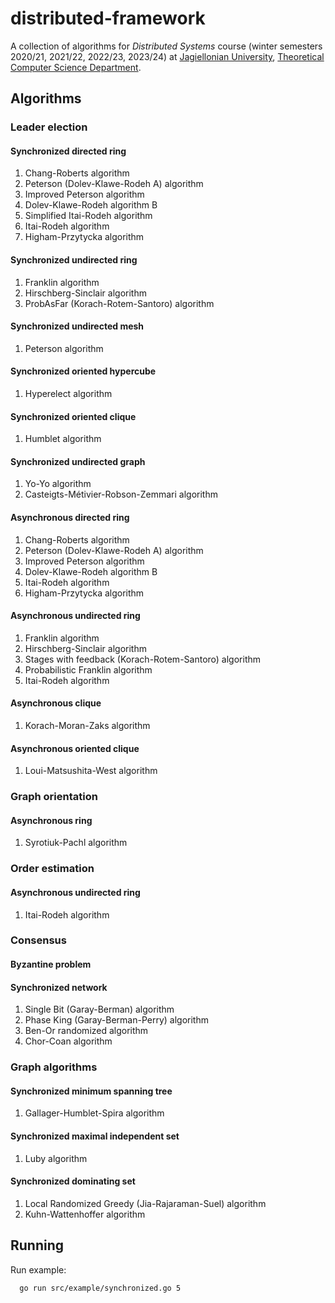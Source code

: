# distributed-framework
A collection of algorithms for _Distributed Systems_ course (winter semesters 2020/21, 2021/22, 2022/23, 2023/24) at [Jagiellonian University](https://uj.edu.pl), [Theoretical Computer Science Department](https://tcs.uj.edu.pl).

## Algorithms

### Leader election

#### Synchronized directed ring
1. Chang-Roberts algorithm
1. Peterson (Dolev-Klawe-Rodeh A) algorithm
1. Improved Peterson algorithm
1. Dolev-Klawe-Rodeh algorithm B
1. Simplified Itai-Rodeh algorithm
1. Itai-Rodeh algorithm
1. Higham-Przytycka algorithm

#### Synchronized undirected ring
1. Franklin algorithm
1. Hirschberg-Sinclair algorithm
1. ProbAsFar (Korach-Rotem-Santoro) algorithm

#### Synchronized undirected mesh
1. Peterson algorithm

#### Synchronized oriented hypercube
1. Hyperelect algorithm

#### Synchronized oriented clique
1. Humblet algorithm

#### Synchronized undirected graph
1. Yo-Yo algorithm
1. Casteigts-Métivier-Robson-Zemmari algorithm

#### Asynchronous directed ring
1. Chang-Roberts algorithm
1. Peterson (Dolev-Klawe-Rodeh A) algorithm
1. Improved Peterson algorithm
1. Dolev-Klawe-Rodeh algorithm B
1. Itai-Rodeh algorithm
1. Higham-Przytycka algorithm

#### Asynchronous undirected ring
1. Franklin algorithm
1. Hirschberg-Sinclair algorithm
1. Stages with feedback (Korach-Rotem-Santoro) algorithm
1. Probabilistic Franklin algorithm
1. Itai-Rodeh algorithm

#### Asynchronous clique
1. Korach-Moran-Zaks algorithm

#### Asynchronous oriented clique
1. Loui-Matsushita-West algorithm

### Graph orientation

#### Asynchronous ring
1. Syrotiuk-Pachl algorithm

### Order estimation

#### Asynchronous undirected ring
1. Itai-Rodeh algorithm

### Consensus

#### Byzantine problem

#### Synchronized network
1. Single Bit (Garay-Berman) algorithm
1. Phase King (Garay-Berman-Perry) algorithm
1. Ben-Or randomized algorithm
1. Chor-Coan algorithm

### Graph algorithms

#### Synchronized minimum spanning tree
1. Gallager-Humblet-Spira algorithm

#### Synchronized maximal independent set
1. Luby algorithm

#### Synchronized dominating set
1. Local Randomized Greedy (Jia-Rajaraman-Suel) algorithm
1. Kuhn-Wattenhoffer algorithm

## Running

Run example:
```bash
  go run src/example/synchronized.go 5
```
